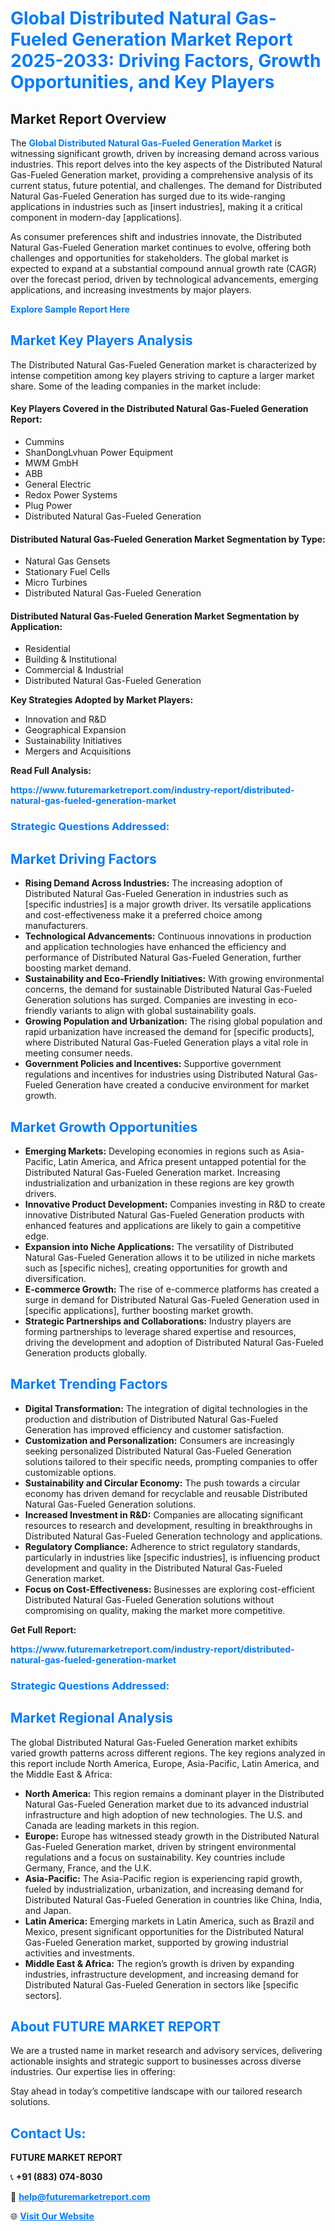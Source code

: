 <h1 style="color: #007BFF;">Global Distributed Natural Gas-Fueled Generation Market Report 2025-2033: Driving Factors, Growth Opportunities, and Key Players</h1>

<section id="overview">
<h2>Market Report Overview</h2>
<p>The <a href="https://www.futuremarketreport.com/industry-report/distributed-natural-gas-fueled-generation-market" style="color: #007BFF; text-decoration: none;"><strong>Global Distributed Natural Gas-Fueled Generation Market</strong></a> is witnessing significant growth, driven by increasing demand across various industries. This report delves into the key aspects of the Distributed Natural Gas-Fueled Generation market, providing a comprehensive analysis of its current status, future potential, and challenges. The demand for Distributed Natural Gas-Fueled Generation has surged due to its wide-ranging applications in industries such as [insert industries], making it a critical component in modern-day [applications].</p>
<p>As consumer preferences shift and industries innovate, the Distributed Natural Gas-Fueled Generation market continues to evolve, offering both challenges and opportunities for stakeholders. The global market is expected to expand at a substantial compound annual growth rate (CAGR) over the forecast period, driven by technological advancements, emerging applications, and increasing investments by major players.</p>
</section>

<section id="overview">
<p><a href="https://www.futuremarketreport.com/request-sample/reportId=110344" style="color: #007BFF; text-decoration: none;"><strong>Explore Sample Report Here</strong></a></p>
</section>

<section id="key-players">
<h2 style="color: #007BFF;">Market Key Players Analysis</h2>
<p>The Distributed Natural Gas-Fueled Generation market is characterized by intense competition among key players striving to capture a larger market share. Some of the leading companies in the market include:</p>
<h4>Key Players Covered in the Distributed Natural Gas-Fueled Generation Report:</h4>
<ul><li>Cummins</li><li>ShanDongLvhuan Power Equipment</li><li>MWM GmbH</li><li>ABB</li><li>General Electric</li><li>Redox Power Systems</li><li>Plug Power</li><li>Distributed Natural Gas-Fueled Generation</li></ul>
<h4>Distributed Natural Gas-Fueled Generation Market Segmentation by Type:</h4>
<ul><li>Natural Gas Gensets</li><li>Stationary Fuel Cells</li><li>Micro Turbines</li><li>Distributed Natural Gas-Fueled Generation</li></ul>

<h4>Distributed Natural Gas-Fueled Generation Market Segmentation by Application:</h4>
<ul><li>Residential</li><li>Building &amp; Institutional</li><li>Commercial &amp; Industrial</li><li>Distributed Natural Gas-Fueled Generation</li></ul>
<p><strong>Key Strategies Adopted by Market Players:</strong></p>
<ul>
<li>Innovation and R&D</li>
<li>Geographical Expansion</li>
<li>Sustainability Initiatives</li>
<li>Mergers and Acquisitions</li>
</ul>
</section>

<section>
<p><strong>Read Full Analysis: </strong></p><a href="https://www.futuremarketreport.com/industry-report/distributed-natural-gas-fueled-generation-market" style="color: #007BFF; text-decoration: none;"><strong>https://www.futuremarketreport.com/industry-report/distributed-natural-gas-fueled-generation-market</strong></a>
<h3 style="color: #007BFF;">Strategic Questions Addressed:</h3>
</section>

<section id="driving-factors">
<h2 style="color: #007BFF;">Market Driving Factors</h2>
<ul>
<li><strong>Rising Demand Across Industries:</strong> The increasing adoption of Distributed Natural Gas-Fueled Generation in industries such as [specific industries] is a major growth driver. Its versatile applications and cost-effectiveness make it a preferred choice among manufacturers.</li>
<li><strong>Technological Advancements:</strong> Continuous innovations in production and application technologies have enhanced the efficiency and performance of Distributed Natural Gas-Fueled Generation, further boosting market demand.</li>
<li><strong>Sustainability and Eco-Friendly Initiatives:</strong> With growing environmental concerns, the demand for sustainable Distributed Natural Gas-Fueled Generation solutions has surged. Companies are investing in eco-friendly variants to align with global sustainability goals.</li>
<li><strong>Growing Population and Urbanization:</strong> The rising global population and rapid urbanization have increased the demand for [specific products], where Distributed Natural Gas-Fueled Generation plays a vital role in meeting consumer needs.</li>
<li><strong>Government Policies and Incentives:</strong> Supportive government regulations and incentives for industries using Distributed Natural Gas-Fueled Generation have created a conducive environment for market growth.</li>
</ul>
</section>

<section id="growth-opportunities">
<h2 style="color: #007BFF;">Market Growth Opportunities</h2>
<ul>
<li><strong>Emerging Markets:</strong> Developing economies in regions such as Asia-Pacific, Latin America, and Africa present untapped potential for the Distributed Natural Gas-Fueled Generation market. Increasing industrialization and urbanization in these regions are key growth drivers.</li>
<li><strong>Innovative Product Development:</strong> Companies investing in R&D to create innovative Distributed Natural Gas-Fueled Generation products with enhanced features and applications are likely to gain a competitive edge.</li>
<li><strong>Expansion into Niche Applications:</strong> The versatility of Distributed Natural Gas-Fueled Generation allows it to be utilized in niche markets such as [specific niches], creating opportunities for growth and diversification.</li>
<li><strong>E-commerce Growth:</strong> The rise of e-commerce platforms has created a surge in demand for Distributed Natural Gas-Fueled Generation used in [specific applications], further boosting market growth.</li>
<li><strong>Strategic Partnerships and Collaborations:</strong> Industry players are forming partnerships to leverage shared expertise and resources, driving the development and adoption of Distributed Natural Gas-Fueled Generation products globally.</li>
</ul>
</section>

<section id="trending-factors">
<h2 style="color: #007BFF;">Market Trending Factors</h2>
<ul>
<li><strong>Digital Transformation:</strong> The integration of digital technologies in the production and distribution of Distributed Natural Gas-Fueled Generation has improved efficiency and customer satisfaction.</li>
<li><strong>Customization and Personalization:</strong> Consumers are increasingly seeking personalized Distributed Natural Gas-Fueled Generation solutions tailored to their specific needs, prompting companies to offer customizable options.</li>
<li><strong>Sustainability and Circular Economy:</strong> The push towards a circular economy has driven demand for recyclable and reusable Distributed Natural Gas-Fueled Generation solutions.</li>
<li><strong>Increased Investment in R&D:</strong> Companies are allocating significant resources to research and development, resulting in breakthroughs in Distributed Natural Gas-Fueled Generation technology and applications.</li>
<li><strong>Regulatory Compliance:</strong> Adherence to strict regulatory standards, particularly in industries like [specific industries], is influencing product development and quality in the Distributed Natural Gas-Fueled Generation market.</li>
<li><strong>Focus on Cost-Effectiveness:</strong> Businesses are exploring cost-efficient Distributed Natural Gas-Fueled Generation solutions without compromising on quality, making the market more competitive.</li>
</ul>
</section>

<section>
<p><strong>Get Full Report: </strong></p><a href="https://www.futuremarketreport.com/industry-report/distributed-natural-gas-fueled-generation-market" style="color: #007BFF; text-decoration: none;"><strong>https://www.futuremarketreport.com/industry-report/distributed-natural-gas-fueled-generation-market</strong></a>
<h3 style="color: #007BFF;">Strategic Questions Addressed:</h3>
</section>


<section id="regional-analysis">
<h2 style="color: #007BFF;">Market Regional Analysis</h2>
<p>The global Distributed Natural Gas-Fueled Generation market exhibits varied growth patterns across different regions. The key regions analyzed in this report include North America, Europe, Asia-Pacific, Latin America, and the Middle East & Africa:</p>
<ul>
<li><strong>North America:</strong> This region remains a dominant player in the Distributed Natural Gas-Fueled Generation market due to its advanced industrial infrastructure and high adoption of new technologies. The U.S. and Canada are leading markets in this region.</li>
<li><strong>Europe:</strong> Europe has witnessed steady growth in the Distributed Natural Gas-Fueled Generation market, driven by stringent environmental regulations and a focus on sustainability. Key countries include Germany, France, and the U.K.</li>
<li><strong>Asia-Pacific:</strong> The Asia-Pacific region is experiencing rapid growth, fueled by industrialization, urbanization, and increasing demand for Distributed Natural Gas-Fueled Generation in countries like China, India, and Japan.</li>
<li><strong>Latin America:</strong> Emerging markets in Latin America, such as Brazil and Mexico, present significant opportunities for the Distributed Natural Gas-Fueled Generation market, supported by growing industrial activities and investments.</li>
<li><strong>Middle East & Africa:</strong> The region’s growth is driven by expanding industries, infrastructure development, and increasing demand for Distributed Natural Gas-Fueled Generation in sectors like [specific sectors].</li>
</ul>
</section>

<footer>
<h2 style="color: #007BFF;">About FUTURE MARKET REPORT</h2>
<p>We are a trusted name in market research and advisory services, delivering actionable insights and strategic support to businesses across diverse industries. Our expertise lies in offering:</p>

<p>Stay ahead in today’s competitive landscape with our tailored research solutions.</p>

<h2 style="color: #007BFF;">Contact Us:</h2>
<p><strong>FUTURE MARKET REPORT</strong></p>
<p>📞 <strong>+91 (883) 074-8030</strong></p>
<p>📧 <strong><a href="mailto:help@futuremarketreport.com" style="color: #007BFF;">help@futuremarketreport.com</a></strong></p>
<p>🌐 <strong><a href="https://www.futuremarketreport.com/" style="color: #007BFF;">Visit Our Website</a></strong></p>
</footer>